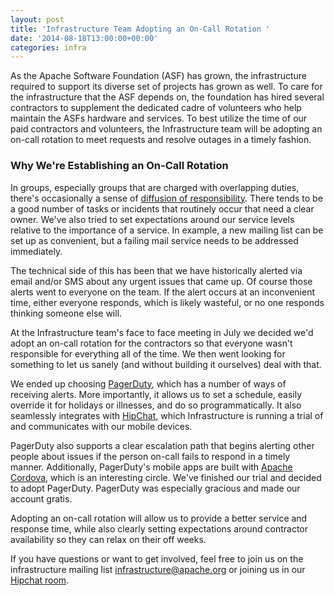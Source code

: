```yaml
---
layout: post
title: 'Infrastructure Team Adopting an On-Call Rotation '
date: '2014-08-18T13:00:00+00:00'
categories: infra
---
```

<p>As the Apache Software Foundation (ASF) has grown, the infrastructure required to support its diverse set of projects has grown as well. To care for the infrastructure that the ASF depends on, the foundation has hired several contractors to supplement the dedicated cadre of volunteers who help maintain the ASFs hardware and services. To best utilize the time of our paid contractors and volunteers, the Infrastructure team will be adopting an on-call rotation to meet requests and resolve outages in a timely fashion.&nbsp;</p> 
  <h3>Why We're Establishing an On-Call Rotation
</h3> 
  <p>
In groups, especially groups that are charged with overlapping duties, there's occasionally a sense of <a href="http://en.wikipedia.org/wiki/Diffusion_of_responsibility" target="_blank">diffusion of responsibility</a>. There tends to be a good number of tasks or incidents that routinely occur that need a clear owner. We've also tried to set expectations around our service levels relative to the importance of a service. In example, a new mailing list can be set up as convenient, but a failing mail service needs to be addressed immediately.

</p> 
  <p>The technical side of this has been that we have historically alerted via email and/or SMS about any urgent issues that came up. Of course those alerts went to everyone on the team. If the alert occurs at an inconvenient time, either everyone responds, which is likely wasteful, or no one responds thinking someone else will.

</p> 
  <p>At the Infrastructure team's face to face meeting in July we decided we'd adopt an on-call rotation for the contractors so that everyone wasn't responsible for everything all of the time.  We then went looking for something to let us sanely (and without building it ourselves) deal with that. </p> 
  <p>

We ended up choosing <a href="https://pagerduty.com" target="_blank">PagerDuty</a>, which has a number of ways of receiving alerts. More importantly, it allows us to set a schedule, easily override it for holidays or illnesses, and do so programmatically. It also seamlessly integrates with <a href="https://hipchat.com">HipChat</a>, which Infrastructure is running a trial of and communicates with our mobile devices. </p> 
  <p>

PagerDuty also supports a clear escalation path that begins alerting other people about issues if the person on-call fails to respond in a timely manner. Additionally, PagerDuty's mobile apps are built with <a href="https://cordova.apache.org">Apache Cordova</a>, which is an interesting circle. We've finished our trial and decided to adopt PagerDuty. PagerDuty&nbsp;was especially gracious and made our account gratis.

</p> 
  <p>Adopting an on-call rotation will allow us to provide a better service and response time, while also clearly setting expectations around contractor availability so they can relax on their off weeks. </p> 
  <p>

If you have questions or want to get involved, feel free to join us on the infrastructure mailing list infrastructure@apache.org or joining us in our <a href="http://www.hipchat.com/gw4Cfp7JY" target="_blank">Hipchat room</a>. 
</p>
